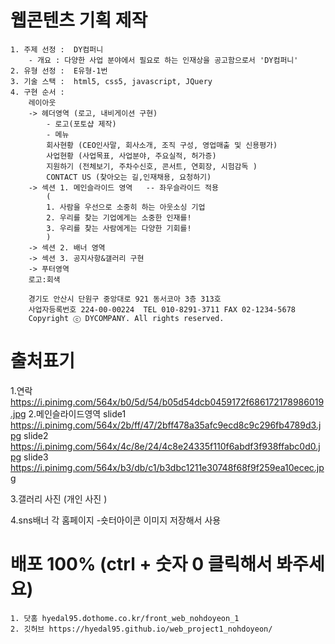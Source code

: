 # 웹콘텐츠 기획 제작 
    1. 주제 선정 :  DY컴퍼니 
        - 개요 : 다양한 사업 분야에서 필요로 하는 인재상을 공고함으로서 'DY컴퍼니'
    2. 유형 선정 :  E유형-1번
    3. 기술 스택 :  html5, css5, javascript, JQuery
    4. 구현 순서 : 
        레이아웃 
        -> 헤더영역 (로고, 내비게이션 구현) 
            - 로고(포토샵 제작)
            - 메뉴 
            회사현황 (CEO인사말, 회사소개, 조직 구성, 영업매출 및 신용평가)
            사업현황 (사업목표, 사업분야, 주요실적, 허가증)
            지원하기 (전체보기, 주차수신호, 콘서트, 연회장, 시험감독 )
            CONTACT US (찾아오는 길,인재채용, 요청하기)
        -> 섹션 1. 메인슬라이드 영역   -- 좌우슬라이드 적용
            (
            1. 사람을 우선으로 소중히 하는 아웃소싱 기업 
            2. 우리를 찾는 기업에게는 소중한 인재를! 
            3. 우리를 찾는 사람에게는 다양한 기회를!
            )
        -> 섹션 2. 배너 영역 
        -> 섹션 3. 공지사항&갤러리 구현 
        -> 푸터영역 
        로고:회색

        경기도 안산시 단원구 중앙대로 921 동서코아 3층 313호
        사업자등록번호 224-00-00224  TEL 010-8291-3711 FAX 02-1234-5678
        Copyright ⓒ DYCOMPANY. All rights reserved.

# 출처표기
1.연락
https://i.pinimg.com/564x/b0/5d/54/b05d54dcb0459172f686172178986019.jpg
2.메인슬라이드영역
slide1
https://i.pinimg.com/564x/2b/ff/47/2bff478a35afc9ecd8c9c296fb4789d3.jpg
slide2
https://i.pinimg.com/564x/4c/8e/24/4c8e24335f110f6abdf3f938ffabc0d0.jpg
slide3
https://i.pinimg.com/564x/b3/db/c1/b3dbc1211e30748f68f9f259ea10ecec.jpg

3.갤러리 사진 
(개인 사진 )

4.sns배너 
각 홈페이지 -숏터아이콘 이미지 저장해서 사용

# 배포  100% (ctrl + 숫자 0  클릭해서 봐주세요)
    1. 닷홈 hyedal95.dothome.co.kr/front_web_nohdoyeon_1
    2. 깃허브 https://hyedal95.github.io/web_project1_nohdoyeon/ 